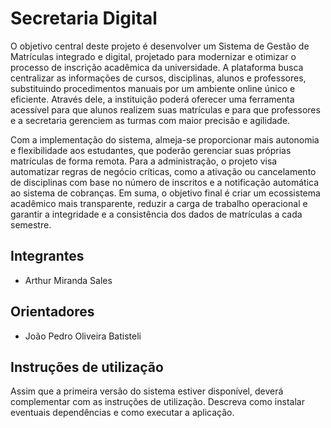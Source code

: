 # Secretaria Digital
O objetivo central deste projeto é desenvolver um Sistema de Gestão de Matrículas integrado e digital, projetado para modernizar e otimizar o processo de inscrição acadêmica da universidade. A plataforma busca centralizar as informações de cursos, disciplinas, alunos e professores, substituindo procedimentos manuais por um ambiente online único e eficiente. Através dele, a instituição poderá oferecer uma ferramenta acessível para que alunos realizem suas matrículas e para que professores e a secretaria gerenciem as turmas com maior precisão e agilidade.

Com a implementação do sistema, almeja-se proporcionar mais autonomia e flexibilidade aos estudantes, que poderão gerenciar suas próprias matrículas de forma remota. Para a administração, o projeto visa automatizar regras de negócio críticas, como a ativação ou cancelamento de disciplinas com base no número de inscritos e a notificação automática ao sistema de cobranças. Em suma, o objetivo final é criar um ecossistema acadêmico mais transparente, reduzir a carga de trabalho operacional e garantir a integridade e a consistência dos dados de matrículas a cada semestre.

## Integrantes
* Arthur Miranda Sales


## Orientadores
* João Pedro Oliveira Batisteli 


## Instruções de utilização
Assim que a primeira versão do sistema estiver disponível, deverá complementar com as instruções de utilização. Descreva como instalar eventuais dependências e como executar a aplicação.

